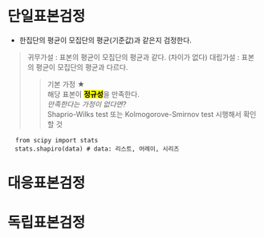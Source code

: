 단일표본검정 
===
* 한집단의 평균이 모집단의 평균(기준값)과 같은지 검정한다. 
> 귀무가설 : 표본의 평균이 모집단의 평균과 같다. (차이가 없다)
> 대립가설 : 표본의 평균이 모집단의 평균과 다르다.
> > 기본 가정 ★  
> > 해당 표본이 <mark>**정규성**</mark>을 만족한다.  
> > *만족한다는 가정이 없다면?*  
> > Shaprio-Wilks test 또는 Kolmogorove-Smirnov test 시행해서 확인할 것
<pre> <code> from scipy import stats
  stats.shapiro(data) # data: 리스트, 어레이, 시리즈
</code></pre>

대응표본검정 
===

독립표본검정
===

